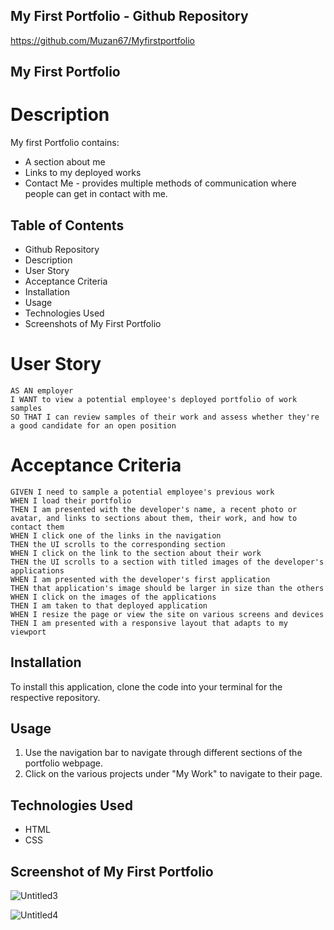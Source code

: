 ## My First Portfolio - Github Repository

https://github.com/Muzan67/Myfirstportfolio

## My First Portfolio

# Description

My first Portfolio contains:

- A section about me
- Links to my deployed works
- Contact Me - provides multiple methods of communication where people can get in contact with me.

## Table of Contents

- Github Repository
- Description
- User Story
- Acceptance Criteria
- Installation
- Usage
- Technologies Used
- Screenshots of My First Portfolio

# User Story

```
AS AN employer
I WANT to view a potential employee's deployed portfolio of work samples
SO THAT I can review samples of their work and assess whether they're a good candidate for an open position
```

# Acceptance Criteria

```
GIVEN I need to sample a potential employee's previous work
WHEN I load their portfolio
THEN I am presented with the developer's name, a recent photo or avatar, and links to sections about them, their work, and how to contact them
WHEN I click one of the links in the navigation
THEN the UI scrolls to the corresponding section
WHEN I click on the link to the section about their work
THEN the UI scrolls to a section with titled images of the developer's applications
WHEN I am presented with the developer's first application
THEN that application's image should be larger in size than the others
WHEN I click on the images of the applications
THEN I am taken to that deployed application
WHEN I resize the page or view the site on various screens and devices
THEN I am presented with a responsive layout that adapts to my viewport

```

## Installation

To install this application, clone the code into your terminal for the respective repository.

## Usage

1. Use the navigation bar to navigate through different sections of the portfolio webpage.
2. Click on the various projects under "My Work" to navigate to their page.

## Technologies Used

- HTML
- CSS

## Screenshot of My First Portfolio

![Untitled3](https://user-images.githubusercontent.com/102841726/181996858-926cfc4f-bc9e-42aa-8530-bf4ca9413489.png)

![Untitled4](https://user-images.githubusercontent.com/102841726/181996867-309aeb7e-7d71-4f3a-b5ad-5ece5aabe51d.png)
